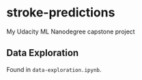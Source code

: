 # stroke-predictions
My Udacity ML Nanodegree capstone project

## Data Exploration

Found in `data-exploration.ipynb`.

